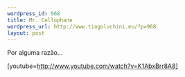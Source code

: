 ```yaml
--- 
wordpress_id: 968
title: Mr. Cellophane
wordpress_url: http://www.tiagoluchini.eu/?p=968
layout: post
---
```

Por alguma razão...

[youtube=http://www.youtube.com/watch?v=K1AbxBrr8A8]
